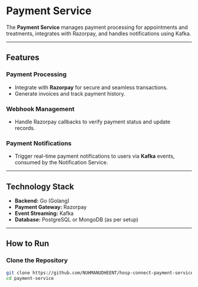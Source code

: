 # Payment Service

The **Payment Service** manages payment processing for appointments and treatments, integrates with Razorpay, and handles notifications using Kafka.

---

## **Features**

### **Payment Processing**
- Integrate with **Razorpay** for secure and seamless transactions.
- Generate invoices and track payment history.

### **Webhook Management**
- Handle Razorpay callbacks to verify payment status and update records.

### **Payment Notifications**
- Trigger real-time payment notifications to users via **Kafka** events, consumed by the Notification Service.

---

## **Technology Stack**
- **Backend:** Go (Golang)
- **Payment Gateway:** Razorpay
- **Event Streaming:** Kafka
- **Database:** PostgreSQL or MongoDB (as per setup)

---

## **How to Run**

### Clone the Repository
```bash
git clone https://github.com/NUHMANUDHEENT/hosp-connect-payment-service.git
cd payment-service
